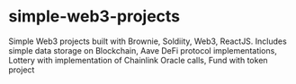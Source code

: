 # simple-web3-projects
Simple Web3 projects built with Brownie, Soldiity, Web3, ReactJS. Includes simple data storage on Blockchain, Aave DeFi protocol implementations, Lottery with implementation of Chainlink Oracle calls, Fund with token project
